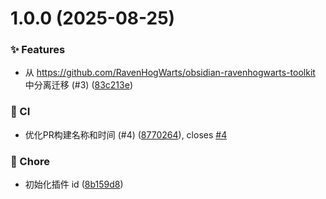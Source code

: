 # 1.0.0 (2025-08-25)


### ✨ Features

* 从 https://github.com/RavenHogWarts/obsidian-ravenhogwarts-toolkit 中分离迁移 (#3) ([83c213e](https://github.com/RavenHogWarts/obsidian-next-toc/commit/83c213e2f240991945b92ea03579f508738001e4))


### 🔧 CI

* 优化PR构建名称和时间 (#4) ([8770264](https://github.com/RavenHogWarts/obsidian-next-toc/commit/8770264ec2b0a14804b19ca94b70cacead6938f6)), closes [#4](https://github.com/RavenHogWarts/obsidian-next-toc/issues/4)


### 🔨 Chore

* 初始化插件 id ([8b159d8](https://github.com/RavenHogWarts/obsidian-next-toc/commit/8b159d8184ff2a7acfec734ceaa1965f8668d0e9))



